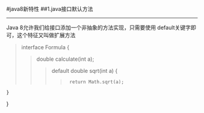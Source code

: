 #java8新特性
##1.java接口默认方法
***
Java 8允许我们给接口添加一个非抽象的方法实现，只需要使用 default关键字即可，这个特征又叫做扩展方法<br>

>interface Formula {
>>double calculate(int a);
>>>default double sqrt(int a) {
>>>>      return Math.sqrt(a);
    }
}


